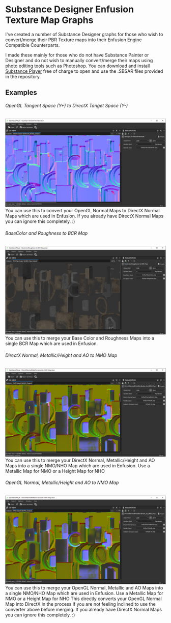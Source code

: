 # Substance Designer Enfusion Texture Map Graphs
I've created a number of Substance Designer graphs for those who wish to convert/merge their PBR Texture maps into their Enfusion Engine Compatible Counterparts.

I made these mainly for those who do not have Substance Painter or Designer and do not wish to manually convert/merge their maps using photo editing tools such as Photoshop. 
You can download and install [Substance Player](https://substance3d.adobe.com/documentation/sp31/substance-player-2294742.html) free of charge to open and use the .SBSAR files provided in the repository. 

## Examples
###### OpenGL Tangent Space (Y+) to DirectX Tanget Space (Y-)
![OpenGL to DirectX](/Examples/OpenGL_DirectX.png)
You can use this to convert your OpenGL Normal Maps to DirectX Normal Maps which are used in Enfusion. 
If you already have DirectX Normal Maps you can ignore this completely. :)

###### BaseColor and Roughness to BCR Map
![BaseColor & Roughness to BCR](/Examples/BCR.png)
You can use this to merge your Base Color and Roughness Maps into a single BCR Map which are used in Enfusion.

###### DirectX Normal, Metallic/Height and AO to NMO Map
![DirectX Normal, Metallic & AO to NMO](/Examples/NMO_DirectX.png)
You can use this to merge your DirectX Normal, Metallic/Height and AO Maps into a single NMO/NHO Map which are used in Enfusion.
Use a Metallic Map for NMO or a Height Map for NHO

###### OpenGL Normal, Metallic/Height and AO to NMO Map
![OpenGL Normal, Metallic & AO to NMO](/Examples/NMO_DirectX.png)
You can use this to merge your OpenGL Normal, Metallic and AO Maps into a single NMO/NHO Map which are used in Enfusion.
Use a Metallic Map for NMO or a Height Map for NHO
This directly converts your OpenGL Normal Map into DirectX in the process if you are not feeling inclined to use the converter above before merging.
If you already have DirectX Normal Maps you can ignore this completely. :)
